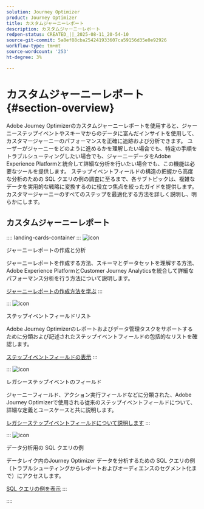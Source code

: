 ```yaml
---
solution: Journey Optimizer
product: Journey Optimizer
title: カスタムジャーニーレポート
description: カスタムジャーニーレポート
redpen-status: CREATED_||_2025-08-11_20-54-10
source-git-commit: 5a8ef88cba254241933607ca59156d35e0e92926
workflow-type: tm+mt
source-wordcount: '253'
ht-degree: 3%

---
```



# カスタムジャーニーレポート{#section-overview}

Adobe Journey Optimizerのカスタムジャーニーレポートを使用すると、ジャーニーステップイベントやスキーマからのデータに富んだインサイトを使用して、カスタマージャーニーのパフォーマンスを正確に追跡および分析できます。 ユーザーがジャーニーをどのように進めるかを理解したい場合でも、特定の手順をトラブルシューティングしたい場合でも、ジャーニーデータをAdobe Experience Platformと統合して詳細な分析を行いたい場合でも、この機能は必要なツールを提供します。 ステップイベントフィールドの構造の把握から高度な分析のための SQL クエリの例の調査に至るまで、各サブトピックは、複雑なデータを実用的な戦略に変換するのに役立つ焦点を絞ったガイドを提供します。 カスタマージャーニーのすべてのステップを最適化する方法を詳しく説明し、明らかにします。

## カスタムジャーニーレポート

:::: landing-cards-container
:::
![icon](https://cdn.experienceleague.adobe.com/icons/chart-line.svg)

ジャーニーレポートの作成と分析

ジャーニーレポートを作成する方法、スキーマとデータセットを理解する方法、Adobe Experience PlatformとCustomer Journey Analyticsを統合して詳細なパフォーマンス分析を行う方法について説明します。

[ジャーニーレポートの作成方法を学ぶ](../using/reports/sharing-overview.md)
:::

:::
![icon](https://cdn.experienceleague.adobe.com/icons/list-check.svg)

ステップイベントフィールドリスト

Adobe Journey Optimizerのレポートおよびデータ管理タスクをサポートするために分類および記述されたステップイベントフィールドの包括的なリストを確認します。

[ステップイベントフィールドの表示](../using/reports/sharing-field-list.md)
:::

:::
![icon](https://cdn.experienceleague.adobe.com/icons/book.svg)

レガシーステップイベントのフィールド

ジャーニーフィールド、アクション実行フィールドなどに分類された、Adobe Journey Optimizerで使用される従来のステップイベントフィールドについて、詳細な定義とユースケースと共に説明します。

[レガシーステップイベントフィールドについて説明します](legacy-step-event-fields-landing-page.md)
:::

:::
![icon](https://cdn.experienceleague.adobe.com/icons/code-branch.svg)

データ分析用の SQL クエリの例

データレイク内のJourney Optimizer データを分析するための SQL クエリの例（トラブルシューティングからレポートおよびオーディエンスのセグメント化まで）にアクセスします。

[SQL クエリの例を表示](../using/reports/query-examples.md)
:::

::::
